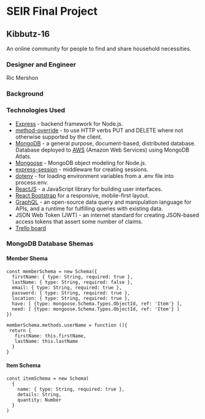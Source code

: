 # SEIR Final Project

## Kibbutz-16
An online community for people to find and share household necessities.

### Designer and Engineer
Ric Mershon

### Background

### Technologies Used

* [Express](https://expressjs.com/) - backend framework for Node.js.
* [method-override](https://www.npmjs.com/package/method-override) - to use HTTP verbs PUT and DELETE where not otherwise supported by the client.
* [MongoDB](https://www.mongodb.com/) - a general purpose, document-based, distributed database. Database deployed to [AWS](https://aws.amazon.com/) (Amazon Web Services) using MongoDB Atlats.
* [Mongoose](https://mongoosejs.com/) - MongoDB object modeling for Node.js.
* [express-session](https://www.npmjs.com/package/express-session) - middleware for creating sessions.
* [dotenv](https://www.npmjs.com/package/dotenv) - for loading environment variables from a .env file into process.env.
* [ReactJS](https://reactjs.org/) - a JavaScript library for building user interfaces.
* [React Bootstrap](https://react-bootstrap.github.io/) for a responsive, mobile-first layout.
* [GraphQL](https://www.graphql.com/) - an open-source data query and manipulation language for APIs, and a runtime for fulfilling queries with existing data.
* JSON Web Token (JWT) - an internet standard for creating JSON-based access tokens that assert some number of claims.
* [Trello board](https://trello.com/b/AKxShGdp/kibbutz-19)

### MongoDB Database Shemas

#### Member Shema
```
const memberSchema = new Schema({
  firstName: { type: String, required: true },
  lastName: { type: String, required: false },
  email: { type: String, required: true },
  password: { type: String, required: true },
  location: { type: String, required: true },
  have: [ {type: mongoose.Schema.Types.ObjectId, ref: 'Item'} ],
  need: [ {type: mongoose.Schema.Types.ObjectId, ref: 'Item'} ]
})
 
memberSchema.methods.userName = function (){
 return {
   firstName: this.firstName,
   lastName: this.lastName
  }
}
```
#### Item Schema
```
const itemSchema = new Schema(
  {
    name: { type: String, required: true },
    details: String,
    quantity: Number
  }
)
    
